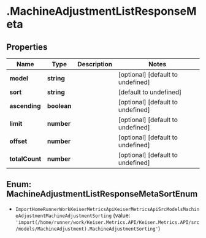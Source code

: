 # .MachineAdjustmentListResponseMeta

## Properties

Name | Type | Description | Notes
------------ | ------------- | ------------- | -------------
**model** | **string** |  | [optional] [default to undefined]
**sort** | **string** |  | [default to undefined]
**ascending** | **boolean** |  | [optional] [default to undefined]
**limit** | **number** |  | [optional] [default to undefined]
**offset** | **number** |  | [optional] [default to undefined]
**totalCount** | **number** |  | [optional] [default to undefined]



## Enum: MachineAdjustmentListResponseMetaSortEnum


* `ImportHomeRunnerWorkKeiserMetricsApiKeiserMetricsApiSrcModelsMachineAdjustmentMachineAdjustmentSorting` (value: `'import(/home/runner/work/Keiser.Metrics.API/Keiser.Metrics.API/src/models/MachineAdjustment).MachineAdjustmentSorting'`)




